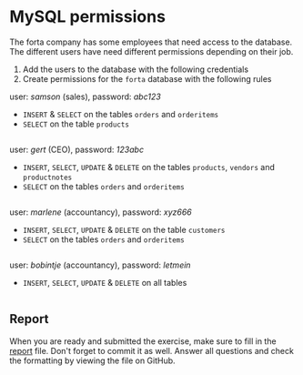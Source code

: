 # MySQL permissions

The forta company has some employees that need access to the database.
The different users have need different permissions depending on their job.

1. Add the users to the database with the following credentials
2. Create permissions for the `forta` database with the following rules

user: *samson* (sales), password: *abc123*

* `INSERT` & `SELECT` on the tables `orders` and `orderitems`
* `SELECT` on the table `products`

```sql

```

user: *gert* (CEO), password: *123abc*

* `INSERT`, `SELECT`, `UPDATE` & `DELETE` on the tables `products`, `vendors` and `productnotes`
* `SELECT` on the tables `orders` and `orderitems`

```sql

```

user: *marlene* (accountancy), password: *xyz666*

* `INSERT`, `SELECT`, `UPDATE` & `DELETE` on the table `customers`
* `SELECT` on the tables `orders` and `orderitems`

```sql

```

user: *bobintje* (accountancy), password: *letmein*

* `INSERT`, `SELECT`, `UPDATE` & `DELETE` on all tables

```sql

```

## Report

When you are ready and submitted the exercise, make sure to fill in the
[report](./REPORT.md) file. Don't forget to commit it as well. Answer all
questions and check the formatting by viewing the file on GitHub.
